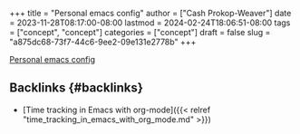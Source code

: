 +++
title = "Personal emacs config"
author = ["Cash Prokop-Weaver"]
date = 2023-11-28T08:17:00-08:00
lastmod = 2024-02-24T18:06:51-08:00
tags = ["concept", "concept"]
categories = ["concept"]
draft = false
slug = "a875dc68-73f7-44c6-9ee2-09e131e2778b"
+++

[Personal emacs config](https://github.com/cashpw/dotfiles/blob/main/config/doom/config-personal.org)


## Backlinks {#backlinks}

-   [Time tracking in Emacs with org-mode]({{< relref "time_tracking_in_emacs_with_org_mode.md" >}})
